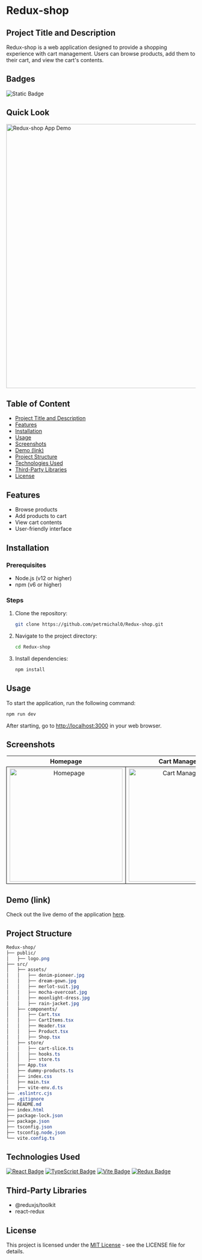 # Redux-shop

## Project Title and Description
Redux-shop is a web application designed to provide a shopping experience with cart management. Users can browse products, add them to their cart, and view the cart's contents.

## Badges
![Static Badge](https://img.shields.io/badge/status-online-brightgreen)

## Quick Look
<img src="https://github.com/user-attachments/assets/013e2a9a-fec9-4912-ac7a-40f4dc8e5ee1" width="700" alt="Redux-shop App Demo">

## Table of Content
- [Project Title and Description](#project-title-and-description)
- [Features](#features)
- [Installation](#installation)
- [Usage](#usage)
- [Screenshots](#screenshots)
- [Demo (link)](#demo-link)
- [Project Structure](#project-structure)
- [Technologies Used](#technologies-used)
- [Third-Party Libraries](#third-party-libraries)
- [License](#license)

## Features
- Browse products
- Add products to cart
- View cart contents
- User-friendly interface

## Installation

### Prerequisites
- Node.js (v12 or higher)
- npm (v6 or higher)

### Steps

1. Clone the repository:
    ```bash
    git clone https://github.com/petrmichal0/Redux-shop.git
    ```

2. Navigate to the project directory:
    ```bash
    cd Redux-shop
    ```

3. Install dependencies:
    ```bash
    npm install
    ```

## Usage
To start the application, run the following command:
```bash
npm run dev
```

After starting, go to [http://localhost:3000](http://localhost:3000) in your web browser.

## Screenshots

<table>
  <tr>
    <th>Homepage</th>
    <th>Cart Management</th>
  </tr>
  <tr>
    <td style="border: 1px solid black; width: 310px; height: 310px; text-align: center;">
      <img src="https://github.com/user-attachments/assets/aed0fe02-e943-48c4-a911-d609c80f6be0" width="300" height="300" alt="Homepage">
    </td>
    <td style="border: 1px solid black; width: 310px; height: 310px; text-align: center;">
      <img src="https://github.com/user-attachments/assets/7c71d73b-09a1-4238-b013-7f08a6115d49" width="300" height="300" alt="Cart Management">
    </td>
  </tr>
</table>

## Demo (link)

Check out the live demo of the application [here](https://redux-shop-react-type.netlify.app/).

## Project Structure

```css
Redux-shop/
├── public/
│   ├── logo.png
├── src/
│   ├── assets/
│   │   ├── denim-pioneer.jpg
│   │   ├── dream-gown.jpg
│   │   ├── merlot-suit.jpg
│   │   ├── mocha-overcoat.jpg
│   │   ├── moonlight-dress.jpg
│   │   ├── rain-jacket.jpg
│   ├── components/
│   │   ├── Cart.tsx
│   │   ├── CartItems.tsx
│   │   ├── Header.tsx
│   │   ├── Product.tsx
│   │   ├── Shop.tsx
│   ├── store/
│   │   ├── cart-slice.ts
│   │   ├── hooks.ts
│   │   ├── store.ts
│   ├── App.tsx
│   ├── dummy-products.ts
│   ├── index.css
│   ├── main.tsx
│   ├── vite-env.d.ts
├── .eslintrc.cjs
├── .gitignore
├── README.md
├── index.html
├── package-lock.json
├── package.json
├── tsconfig.json
├── tsconfig.node.json
└── vite.config.ts
```

## Technologies Used

[![React Badge](https://img.shields.io/badge/-React-61DBFB?style=for-the-badge&labelColor=black&logo=react&logoColor=61DBFB)](#)
[![TypeScript Badge](https://img.shields.io/badge/-TypeScript-007ACC?style=for-the-badge&labelColor=black&logo=typescript&logoColor=007ACC)](#)
[![Vite Badge](https://img.shields.io/badge/-Vite-646CFF?style=for-the-badge&labelColor=black&logo=vite&logoColor=646CFF)](#)
[![Redux Badge](https://img.shields.io/badge/-Redux-764ABC?style=for-the-badge&labelColor=black&logo=redux&logoColor=764ABC)](#)

## Third-Party Libraries

* @reduxjs/toolkit
* react-redux

## License

This project is licensed under the [MIT License](https://opensource.org/licenses/MIT) - see the LICENSE file for details.


